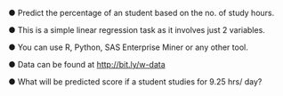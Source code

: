 ●  Predict the percentage of an student based on the no. of study hours.

●  This is a simple linear regression task as it involves just 2 variables.

●  You can use R, Python, SAS Enterprise Miner or any other tool.

●  Data can be found at http://bit.ly/w-data

●  What will be predicted score if a student studies for 9.25 hrs/ day?
